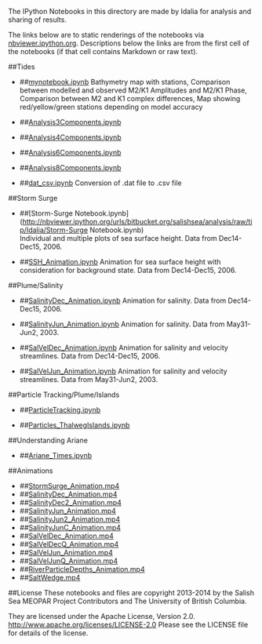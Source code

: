 The IPython Notebooks in this directory are made by Idalia for analysis and sharing of results.

The links below are to static renderings of the notebooks via
[nbviewer.ipython.org](http://nbviewer.ipython.org/).
Descriptions below the links are from the first cell of the notebooks
(if that cell contains Markdown or raw text).


##Tides

* ##[mynotebook.ipynb](http://nbviewer.ipython.org/urls/bitbucket.org/salishsea/analysis/raw/tip/Idalia/mynotebook.ipynb)
Bathymetry map with stations, Comparison between modelled and observed M2/K1 Amplitudes and M2/K1 Phase, Comparison between M2 and K1 complex differences, Map showing red/yellow/green stations depending on model accuracy 

* ##[Analysis3Components.ipynb](http://nbviewer.ipython.org/urls/bitbucket.org/salishsea/analysis/raw/tip/Idalia/Analysis3Components.ipynb)  

* ##[Analysis4Components.ipynb](http://nbviewer.ipython.org/urls/bitbucket.org/salishsea/analysis/raw/tip/Idalia/Analysis4Components.ipynb)
     
* ##[Analysis6Components.ipynb](http://nbviewer.ipython.org/urls/bitbucket.org/salishsea/analysis/raw/tip/Idalia/Analysis6Components.ipynb)  
   
* ##[Analysis8Components.ipynb](http://nbviewer.ipython.org/urls/bitbucket.org/salishsea/analysis/raw/tip/Idalia/Analysis8Components.ipynb)  
    
* ##[dat_csv.ipynb](http://nbviewer.ipython.org/urls/bitbucket.org/salishsea/analysis/raw/tip/Idalia/dat_csv.ipynb) 
Conversion of .dat file to .csv file

##Storm Surge

* ##[Storm-Surge Notebook.ipynb](http://nbviewer.ipython.org/urls/bitbucket.org/salishsea/analysis/raw/tip/Idalia/Storm-Surge Notebook.ipynb)  
Individual and multiple plots of sea surface height. Data from Dec14-Dec15, 2006.
        
* ##[SSH_Animation.ipynb](http://nbviewer.ipython.org/urls/bitbucket.org/salishsea/analysis/raw/tip/Idalia/SSH_Animation.ipynb) 
Animation for sea surface height with consideration for background state. Data from Dec14-Dec15, 2006.

##Plume/Salinity

* ##[SalinityDec_Animation.ipynb](http://nbviewer.ipython.org/urls/bitbucket.org/salishsea/analysis/raw/tip/Idalia/SalinityDec_Animation.ipynb)
Animation for salinity. Data from Dec14-Dec15, 2006.

* ##[SalinityJun_Animation.ipynb](http://nbviewer.ipython.org/urls/bitbucket.org/salishsea/analysis/raw/tip/Idalia/SalinityJun_Animation.ipynb)
Animation for salinity. Data from May31-Jun2, 2003.

* ##[SalVelDec_Animation.ipynb](http://nbviewer.ipython.org/urls/bitbucket.org/salishsea/analysis/raw/tip/Idalia/SalVelDec_Animation.ipynb)
Animation for salinity and velocity streamlines. Data from Dec14-Dec15, 2006.

* ##[SalVelJun_Animation.ipynb](http://nbviewer.ipython.org/urls/bitbucket.org/salishsea/analysis/raw/tip/Idalia/SalVelJun_Animation.ipynb)
Animation for salinity and velocity streamlines. Data from May31-Jun2, 2003.

##Particle Tracking/Plume/Islands

* ##[ParticleTracking.ipynb](http://nbviewer.ipython.org/urls/bitbucket.org/salishsea/analysis/raw/tip/Idalia/ParticleTracking.ipynb)

* ##[Particles_ThalwegIslands.ipynb](http://nbviewer.ipython.org/urls/bitbucket.org/salishsea/analysis/raw/tip/Idalia/Particles_ThalwegIslands.ipynb)

##Understanding Ariane
    
* ##[Ariane_Times.ipynb](http://nbviewer.ipython.org/urls/bitbucket.org/salishsea/analysis/raw/tip/Idalia/Ariane_Times.ipynb)


##Animations
* ##[StormSurge_Animation.mp4](http://nbviewer.ipython.org/urls/bitbucket.org/salishsea/analysis/raw/tip/Idalia/StormSurge_Animation.mp4) 
* ##[SalinityDec_Animation.mp4](http://nbviewer.ipython.org/urls/bitbucket.org/salishsea/analysis/raw/tip/Idalia/SalinityDec_Animation.mp4)
* ##[SalinityDec2_Animation.mp4](http://nbviewer.ipython.org/urls/bitbucket.org/salishsea/analysis/raw/tip/Idalia/SalinityDec2_Animation.mp4)
* ##[SalinityJun_Animation.mp4](http://nbviewer.ipython.org/urls/bitbucket.org/salishsea/analysis/raw/tip/Idalia/SalinityJun_Animation.mp4)
* ##[SalinityJun2_Animation.mp4](http://nbviewer.ipython.org/urls/bitbucket.org/salishsea/analysis/raw/tip/Idalia/SalinityJun2_Animation.mp4)
* ##[SalinityJunC_Animation.mp4](http://nbviewer.ipython.org/urls/bitbucket.org/salishsea/analysis/raw/tip/Idalia/SalinityJunC_Animation.mp4)
* ##[SalVelDec_Animation.mp4](http://nbviewer.ipython.org/urls/bitbucket.org/salishsea/analysis/raw/tip/Idalia/SalVelDec_Animation.mp4)
* ##[SalVelDecQ_Animation.mp4](http://nbviewer.ipython.org/urls/bitbucket.org/salishsea/analysis/raw/tip/Idalia/SalVelDecQ_Animation.mp4)
* ##[SalVelJun_Animation.mp4](http://nbviewer.ipython.org/urls/bitbucket.org/salishsea/analysis/raw/tip/Idalia/SalVelJun_Animation.mp4)
* ##[SalVelJunQ_Animation.mp4](http://nbviewer.ipython.org/urls/bitbucket.org/salishsea/analysis/raw/tip/Idalia/SalVelJunQ_Animation.mp4)
* ##[RiverParticleDepths_Animation.mp4](http://nbviewer.ipython.org/urls/bitbucket.org/salishsea/analysis/raw/tip/Idalia/RiverParticleDepths_Animation.mp4)
* ##[SaltWedge.mp4](http://nbviewer.ipython.org/urls/bitbucket.org/salishsea/analysis/raw/tip/Idalia/SaltWedge.mp4)

##License
These notebooks and files are copyright 2013-2014
by the Salish Sea MEOPAR Project Contributors
and The University of British Columbia.

They are licensed under the Apache License, Version 2.0.
http://www.apache.org/licenses/LICENSE-2.0
Please see the LICENSE file for details of the license.
